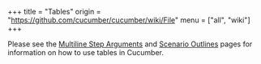 +++
title = "Tables"
origin = "https://github.com/cucumber/cucumber/wiki/File"
menu = ["all", "wiki"]
+++

Please see the [Multiline Step Arguments](http://wiki.github.com/cucumber/cucumber/multiline-step-arguments) and [Scenario Outlines](http://wiki.github.com/cucumber/cucumber/scenario-outlines) pages for information on how to use tables in Cucumber.
